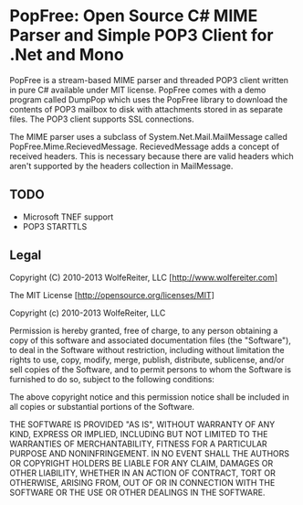 PopFree: Open Source C# MIME Parser and Simple POP3 Client for .Net and Mono
============================================================================

PopFree is a stream-based MIME parser and threaded POP3 client written in pure C# available under MIT license. PopFree comes with a demo program called DumpPop which uses the PopFree library to download the contents of POP3 mailbox to disk with attachments stored in as separate files. The POP3 client supports SSL connections.

The MIME parser uses a subclass of System.Net.Mail.MailMessage called PopFree.Mime.RecievedMessage. RecievedMessage adds a concept of received headers. This is necessary because there are valid headers which aren't supported by the headers collection in MailMessage.

TODO
-----
- Microsoft TNEF support
- POP3 STARTTLS

Legal
-----
Copyright (C) 2010-2013 WolfeReiter, LLC [http://www.wolfereiter.com]

The MIT License [http://opensource.org/licenses/MIT]

Copyright (c) 2010-2013 WolfeReiter, LLC

Permission is hereby granted, free of charge, to any person obtaining a copy
of this software and associated documentation files (the "Software"), to deal
in the Software without restriction, including without limitation the rights
to use, copy, modify, merge, publish, distribute, sublicense, and/or sell
copies of the Software, and to permit persons to whom the Software is
furnished to do so, subject to the following conditions:

The above copyright notice and this permission notice shall be included in
all copies or substantial portions of the Software.

THE SOFTWARE IS PROVIDED "AS IS", WITHOUT WARRANTY OF ANY KIND, EXPRESS OR
IMPLIED, INCLUDING BUT NOT LIMITED TO THE WARRANTIES OF MERCHANTABILITY,
FITNESS FOR A PARTICULAR PURPOSE AND NONINFRINGEMENT. IN NO EVENT SHALL THE
AUTHORS OR COPYRIGHT HOLDERS BE LIABLE FOR ANY CLAIM, DAMAGES OR OTHER
LIABILITY, WHETHER IN AN ACTION OF CONTRACT, TORT OR OTHERWISE, ARISING FROM,
OUT OF OR IN CONNECTION WITH THE SOFTWARE OR THE USE OR OTHER DEALINGS IN
THE SOFTWARE.